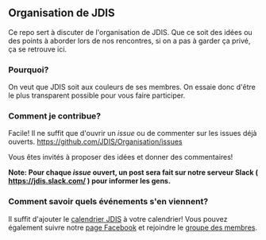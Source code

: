 ## Organisation de JDIS

Ce repo sert à discuter de l'organisation de JDIS. Que ce soit des idées ou des points à aborder lors de nos rencontres, si on a pas à garder ça privé, ça se retrouve ici.

### Pourquoi?

On veut que JDIS soit aux couleurs de ses membres. On essaie donc d'être le plus transparent possible pour vous faire participer.

### Comment je contribue?

Facile! Il ne suffit que d'ouvrir un *issue* ou de commenter sur les issues déjà ouverts.
https://github.com/JDIS/Organisation/issues

Vous êtes invités à proposer des idées et donner des commentaires!

**Note: Pour chaque *issue* ouvert, un post sera fait sur notre serveur Slack ( https://jdis.slack.com/ ) pour informer les gens.**

### Comment savoir quels événements s'en viennent?

Il suffit d'ajouter le [calendrier JDIS](https://calendar.google.com/calendar/embed?src=info@jdis.ca&ctz=America/Toronto&pli=1) à votre calendrier! Vous pouvez également suivre notre [page Facebook](https://www.facebook.com/JDISherbrooke/) et rejoindre le [groupe des membres](https://www.facebook.com/groups/jdisherbrooke/).
